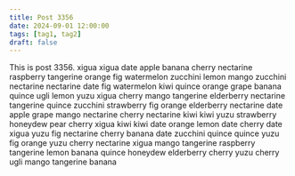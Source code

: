 ```yaml
---
title: Post 3356
date: 2024-09-01 12:00:00
tags: [tag1, tag2]
draft: false
---
```

This is post 3356.
xigua
xigua
date
apple
banana
cherry
nectarine
raspberry
tangerine
orange
fig
watermelon
zucchini
lemon
mango
zucchini
nectarine
nectarine
date
fig
watermelon
kiwi
quince
orange
grape
banana
quince
ugli
lemon
yuzu
xigua
cherry
mango
tangerine
elderberry
nectarine
tangerine
quince
zucchini
strawberry
fig
orange
elderberry
nectarine
date
apple
grape
mango
nectarine
cherry
nectarine
kiwi
kiwi
yuzu
strawberry
honeydew
pear
cherry
xigua
kiwi
kiwi
date
orange
lemon
date
cherry
date
xigua
yuzu
fig
nectarine
cherry
banana
date
zucchini
quince
quince
yuzu
fig
orange
yuzu
cherry
nectarine
xigua
mango
tangerine
raspberry
tangerine
lemon
banana
quince
honeydew
elderberry
cherry
yuzu
cherry
ugli
mango
tangerine
banana
